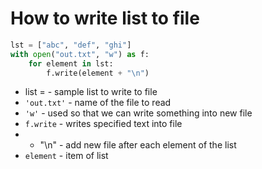 # How to write list to file

```python
lst = ["abc", "def", "ghi"]
with open("out.txt", "w") as f:
    for element in lst:
        f.write(element + "\n")
```

- list = - sample list to write to file
- `'out.txt'` - name of the file to read
- `'w'` - used so that we can write something into new file
- `f.write` - writes specified text into file
-  + "\n" - add new file after each element of the list
- `element` - item of list

